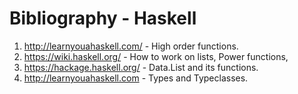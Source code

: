 # Bibliography - Haskell

1. http://learnyouahaskell.com/ - High order functions.
2. https://wiki.haskell.org/ - How to work on lists, Power functions, 
3. https://hackage.haskell.org/ - Data.List and its functions.
4. http://learnyouahaskell.com - Types and Typeclasses.
